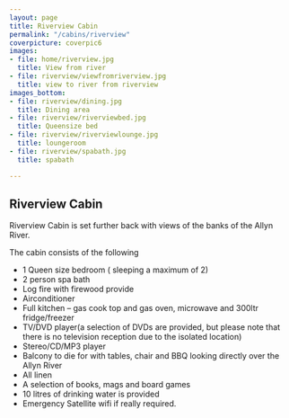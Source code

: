 ```yaml
---
layout: page
title: Riverview Cabin
permalink: "/cabins/riverview"
coverpicture: coverpic6
images:
- file: home/riverview.jpg
  title: View from river
- file: riverview/viewfromriverview.jpg
  title: view to river from riverview
images_bottom:
- file: riverview/dining.jpg
  title: Dining area
- file: riverview/riverviewbed.jpg
  title: Queensize bed
- file: riverview/riverviewlounge.jpg
  title: loungeroom
- file: riverview/spabath.jpg
  title: spabath

---
```

## Riverview Cabin

Riverview Cabin is set further back with views of the banks of the Allyn River.

The cabin consists of the following

* 1 Queen size bedroom ( sleeping a maximum of 2)
* 2 person spa bath
* Log fire with firewood provide
* Airconditioner
* Full kitchen – gas cook top and gas oven, microwave and 300ltr fridge/freezer
* TV/DVD player(a selection of DVDs are provided, but please note that there is no television reception due to the isolated location)
* Stereo/CD/MP3 player
* Balcony to die for with tables, chair and BBQ looking directly over the Allyn River
* All linen
* A selection of books, mags and board games
* 10 litres of drinking water is provided
* Emergency Satellite wifi if really required.